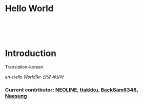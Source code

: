 **Hello World**
==========
 <pre><code>
<script src="https://gist.github.com/ttakkku/9677f9f4bdcbfab36923676cabe4a1a7.js">

</script>
</code></pre>

Introduction
======
Translation-korean

*en-Hello World|kr-안녕 세상아*

### Current contributor: [NEOLINE](https://github.com/code325), [ttakkku](https://github.com/ttakkku), [BackSam6348](https://github.com/backsam6348), [Naesung](https://github.com/Naesung)
